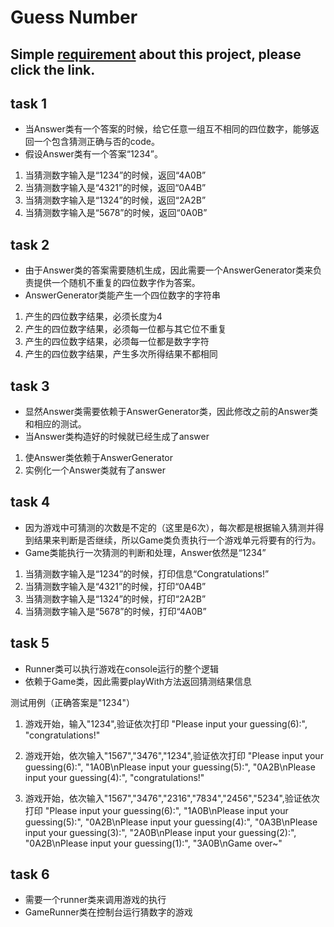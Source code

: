 # Guess Number

## Simple [requirement](/REQUIREMENT.md) about this project, please click the link.

## task 1
* 当Answer类有一个答案的时候，给它任意一组互不相同的四位数字，能够返回一个包含猜测正确与否的code。
* 假设Answer类有一个答案“1234”。

1. 当猜测数字输入是“1234”的时候，返回“4A0B”
2. 当猜测数字输入是“4321”的时候，返回“0A4B”
3. 当猜测数字输入是“1324”的时候，返回“2A2B”
4. 当猜测数字输入是“5678”的时候，返回“0A0B”

## task 2
* 由于Answer类的答案需要随机生成，因此需要一个AnswerGenerator类来负责提供一个随机不重复的四位数字作为答案。
* AnswerGenerator类能产生一个四位数字的字符串

1. 产生的四位数字结果，必须长度为4
2. 产生的四位数字结果，必须每一位都与其它位不重复
3. 产生的四位数字结果，必须每一位都是数字字符
4. 产生的四位数字结果，产生多次所得结果不都相同

## task 3
* 显然Answer类需要依赖于AnswerGenerator类，因此修改之前的Answer类和相应的测试。
* 当Answer类构造好的时候就已经生成了answer

1. 使Answer类依赖于AnswerGenerator
2. 实例化一个Answer类就有了answer

## task 4
* 因为游戏中可猜测的次数是不定的（这里是6次），每次都是根据输入猜测并得到结果来判断是否继续，所以Game类负责执行一个游戏单元将要有的行为。
* Game类能执行一次猜测的判断和处理，Answer依然是“1234”

1. 当猜测数字输入是“1234”的时候，打印信息“Congratulations!”
1. 当猜测数字输入是“4321”的时候，打印“0A4B”
1. 当猜测数字输入是“1324”的时候，打印“2A2B”
1. 当猜测数字输入是“5678”的时候，打印“4A0B”

## task 5
* Runner类可以执行游戏在console运行的整个逻辑
* 依赖于Game类，因此需要playWith方法返回猜测结果信息

测试用例（正确答案是"1234"）
1. 游戏开始，输入"1234",验证依次打印
"Please input your guessing(6):",
"congratulations!"

2. 游戏开始，依次输入"1567","3476","1234",验证依次打印
"Please input your guessing(6):",
"1A0B\nPlease input your guessing(5):",
"0A2B\nPlease input your guessing(4):",
"congratulations!"

3. 游戏开始，依次输入"1567","3476","2316","7834","2456","5234",验证依次打印
"Please input your guessing(6):",
"1A0B\nPlease input your guessing(5):",
"0A2B\nPlease input your guessing(4):",
"0A3B\nPlease input your guessing(3):",
"2A0B\nPlease input your guessing(2):",
"0A2B\nPlease input your guessing(1):",
"3A0B\nGame over~"

## task 6
* 需要一个runner类来调用游戏的执行
* GameRunner类在控制台运行猜数字的游戏